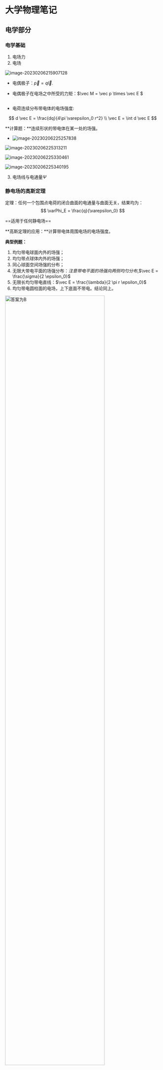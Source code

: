 # 大学物理笔记



## 电学部分

### 电学基础

1. 电场力
2. 电场

![image-20230206215907128](https://cdn.jsdelivr.net/gh/moonchildink/image@main/imgs/image-20230206215907128.png)

+ 电偶极子：$\vec p = q \vec l$.

+ 电偶极子在电场之中所受的力矩：$\vec M = \vec p \times \vec E $

<img src = 'https://cdn.jsdelivr.net/gh/moonchildink/image@main/imgs/image-20230206215925363.png' style='height:0.3;width:0.4'>

+ 电荷连续分布带电体的电场强度:

$$
d \vec E  = \frac{dq}{4\pi \varepsilon_0 r^2} \\
\vec E = \int d \vec E
$$

**计算题：**连续形状的带电体在某一处的场强。

+ ![image-20230206225257838](https://cdn.jsdelivr.net/gh/moonchildink/image@main/imgs/image-20230206225257838.png)

![image-20230206225313211](https://cdn.jsdelivr.net/gh/moonchildink/image@main/imgs/image-20230206225313211.png)

![image-20230206225330461](https://cdn.jsdelivr.net/gh/moonchildink/image@main/imgs/image-20230206225330461.png)

![image-20230206225340195](https://cdn.jsdelivr.net/gh/moonchildink/image@main/imgs/image-20230206225340195.png)

3. 电场线与电通量$\Psi$



### 静电场的高斯定理

定理：任何一个包围点电荷的闭合曲面的电通量与曲面无关，结果均为：
$$
\varPhi_E = \frac{q}{\varepsilon_0}
$$

==适用于任何静电场==

**高斯定理的应用：**计算带电体周围电场的电场强度。

**典型例题：**

1. 均匀带电球面内外的场强；
2. 均匀带点球体内外的场强；
3. 同心球面空间场强的分布；
4. 无限大带电平面的场强分布：*注意带电平面的场强向两侧均匀分布*,$\vec E = \frac{\sigma}{2 \epsilon_0}$
5. 无限长均匀带电直线：$\vec E = \frac{\lambda}{2 \pi r \epsilon_0}$
6. 均匀带电圆柱面的电场，上下底面不带电。结论同上。

<img src='https://cdn.jsdelivr.net/gh/moonchildink/image@main/imgs/image-20230207114031856.png' style='width:80%;height:80%' alt='答案为B'>



在$7-18$中，电荷的计算方式如下：$\int \limits_{0}^{r}kr*4 \pi r^2 dr = k \pi r ^4$

### 静电场的环路定理

1. 电场力做功路径无关：静电力是保守力
2. 静电场的环路定理：$\oint_l \vec E d \vec l = 0$.试探电荷在电场之中经过闭合路径回到原来的位置，电场力所做的功为0
3. 电势能：$W_a = \int q \vec E d \vec l = \int \vec F d \vec l$
4. 电势：$V = \frac{W}{q_0},\quad \int_a^b \vec E d \vec l =V_a - V_b = U_{ab},\quad V = \int \vec E dl = \frac{q}{4 \pi \epsilon_0 r}$

**典型例题：**

1. <img src='https://cdn.jsdelivr.net/gh/moonchildink/image@main/imgs/image-20230207124755412.png' width='80%' height = '80%' title='不太清楚本题是如何推导的'>

2.  球体电势的空间分布
3. 同心球面的电势分布
4. 无限长带点直线的空间电势分布
5. 计算均匀带电圆盘在空间之中的电势
6. ==计算均匀带电球体的空间电势分布：==

$$
球体内部场强：\vec E_1 = \frac{Qr}{4 \pi \epsilon_0 R^3} \\
球体外部场强：\vec E_2 = \frac{Q}{4 \pi \epsilon_0 r^2} \\
球体内部电势：V = \int_{r}^{R}E_1 dr+ \int_{R}^{\infty} \vec E_2 dr
$$

6. ==均匀带电立方体角上一点的电势与中心的电势之比==



### 电场强度与电势之间的关系

1. 梯度：电势能的最速增线。电势梯度的大小等于电势在该点最大空间变化率；方向延等势面法向，指向电势增加的方向。

$$
grad \; V = \frac{dV}{dn} \vec e_n,记为：\nabla V \\
\vec E = - \nabla V\\
\nabla V = \frac{\partial V}{\partial x} \vec i+\frac{\partial V}{\partial y} \vec j + \frac{\partial V}{\partial z} \vec k
$$



因此，可以利用电势来计算电场强度。





###  静电场之中的导体

**理论基础**：静电场的高斯定理

**静电平衡**：导体内部和导体表面任意部分都没有宏观电荷运动。

**性质：**整个导体是等势体，内部电场强度为0，导体表面电场强度垂直于导体表面。其含义是，一个无论是否带电的导体，在另一电场的影响下，依旧会建立静电平衡。

<img src='https://cdn.jsdelivr.net/gh/moonchildink/image@main/imgs/image-20230207183735970.png' style='width:60%;height:70%'>











## 磁学部分：第八章

### 毕奥·萨法尔定律

给出了电流元激发磁场的公式：
$$
dB = \frac{\mu_0}{4 \pi} \frac{I d \vec l \times \vec e_r}{r^2}
$$
这一部分习题类似第七章之中计算连续静止电荷在某一点所产生的电场。

注意，该公式之中，$\vec I$与$\vec e_r$之间为**叉乘**关系。



